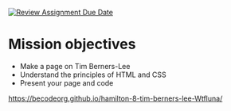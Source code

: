 [![Review Assignment Due Date](https://classroom.github.com/assets/deadline-readme-button-24ddc0f5d75046c5622901739e7c5dd533143b0c8e959d652212380cedb1ea36.svg)](https://classroom.github.com/a/beaczqnd)


# Mission objectives
* Make a page on Tim Berners-Lee
* Understand the principles of HTML and CSS
* Present your page and code

https://becodeorg.github.io/hamilton-8-tim-berners-lee-Wtfluna/